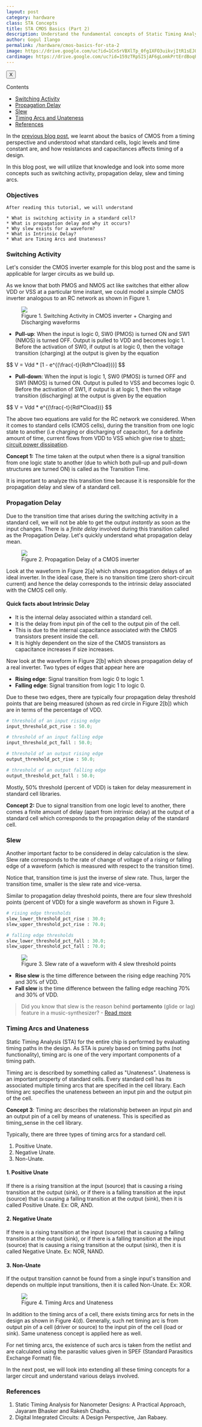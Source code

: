 ```yaml
---
layout: post
category: hardware
class: STA Concepts
title: STA CMOS Basics (Part 2)
description: Understand the fundamental concepts of Static Timing Analysis in VLSI (ASIC design) such as Switching Activity, Propagation Delay, Slew and Skew.
author: Gogul Ilango
permalink: /hardware/cmos-basics-for-sta-2
image: https://drive.google.com/uc?id=1CnSrVBXlTp_0fg1XFO3uikvjItR1sEJQ
cardimage: https://drive.google.com/uc?id=159zTRpSISjAF6gLomkPrtErdBoqPi9X2
---
```


<div class="sidebar_tracker" id="sidebar_tracker">
  <button onclick="closeSidebar('sidebar_tracker_content')">X</button>
  <p onclick="showSidebar('sidebar_tracker_content')">Contents</p>
  <ul id="sidebar_tracker_content">
    <li><a class="sidebar_links" onclick="handleSideBarLinks(this.id)" id="link_1" href="#switching-activity">Switching Activity</a></li>
    <li><a class="sidebar_links" onclick="handleSideBarLinks(this.id)" id="link_2" href="#propagation-delay">Propagation Delay</a></li>
    <li><a class="sidebar_links" onclick="handleSideBarLinks(this.id)" id="link_3" href="#slew">Slew</a></li>
    <li><a class="sidebar_links" onclick="handleSideBarLinks(this.id)" id="link_4" href="#timing-arcs-and-unateness">Timing Arcs and Unateness</a></li>
    <li><a class="sidebar_links" onclick="handleSideBarLinks(this.id)" id="link_5" href="#references">References</a></li>
  </ul>
</div>

In the <a href="https://gogul09.github.io/hardware/cmos-basics-for-sta-1" target="_blank">previous blog post</a>, we learnt about the basics of CMOS from a timing perspective and understood what standard cells, logic levels and time constant are, and how resistances and capacitances affects timing of a design.

In this blog post, we will utilize that knowledge and look into some more concepts such as switching activity, propagation delay, slew and timing arcs.

<h3 class="code-head">Objectives</h3>

```
After reading this tutorial, we will understand

* What is switching activity in a standard cell?
* What is propagation delay and why it occurs?
* Why slew exists for a waveform?
* What is Intrinsic Delay?
* What are Timing Arcs and Unateness?
```

### Switching Activity
Let's consider the CMOS inverter example for this blog post and the same is applicable for larger circuits as we build up.

As we know that both PMOS and NMOS act like switches that either allow VDD or VSS at a particular time instant, we could model a simple CMOS inverter analogous to an RC network as shown in Figure 1.

<figure>
  <img src="/images/hardware/cmos-basics-for-sta-2/switching-activity.jpg" class="typical-image" />
  <figcaption>Figure 1. Switching Activity in CMOS inverter + Charging and Discharging waveforms</figcaption>
</figure>

* **Pull-up**: When the input is logic 0, SW0 (PMOS) is turned ON and SW1 (NMOS) is turned OFF. Output is pulled to VDD and becomes logic 1. Before the activation of SW0, if output is at logic 0, then the voltage transition (charging) at the output is given by the equation 

<div class="math-cover">
$$
V = Vdd * [1 - e^{(\frac{-t}{Rdh*Cload})}]
$$
</div> 

* **Pull-down**: When the input is logic 1, SW0 (PMOS) is turned OFF and SW1 (NMOS) is turned ON. Output is pulled to VSS and becomes logic 0. Before the activation of SW1, if output is at logic 1, then the voltage transition (discharging) at the output is given by the equation 

<div class="math-cover">
$$
V = Vdd * e^{(\frac{-t}{Rdl*Cload})}
$$
</div>

The above two equations are valid for the RC network we considered. When it comes to standard cells (CMOS cells), during the transition from one logic state to another (i.e charging or discharging of capacitor), for a definite amount of time, current flows from VDD to VSS which give rise to <a href="http://nptel.ac.in/courses/117101058/downloads/Lec-26.pdf" target="_blank">short-circuit power dissipation</a>. 

<div class="note">
  <p><b>Concept 1:</b> The time taken at the output when there is a signal transition from one logic state to another (due to which both pull-up and pull-down structures are turned ON) is called as the Transition Time.</p>
</div>

It is important to analyze this transition time because it is responsible for the propagation delay and slew of a standard cell.

### Propagation Delay
Due to the transition time that arises during the switching activity in a standard cell, we will not be able to get the output <i>instantly</i> as soon as the input changes. There is a <i>finite delay</i> involved during this transition called as the Propagation Delay. Let's quickly understand what propagation delay mean.

<figure>
  <img src="/images/hardware/cmos-basics-for-sta-2/propagation-delay.jpg" class="typical-image" />
  <figcaption>Figure 2. Propagation Delay of a CMOS inverter</figcaption>
</figure>

Look at the waveform in Figure 2[a] which shows propagation delays of an ideal inverter. In the ideal case, there is no transition time (zero short-circuit current) and hence the delay corresponds to the intrinsic delay associated with the CMOS cell only.

#### Quick facts about Intrinsic Delay
* It is the internal delay associated within a standard cell.
* It is the delay from input pin of the cell to the output pin of the cell.
* This is due to the internal capacitance associated with the CMOS transistors present inside the cell.
* It is highly dependent on the size of the CMOS transistors as capacitance increases if size increases.

Now look at the waveform in Figure 2[b] which shows propagation delay of a real inverter. Two types of edges that appear here are 

* **Rising edge**: Signal transition from logic 0 to logic 1.
* **Falling edge**: Signal transition from logic 1 to logic 0.

Due to these two edges, there are typically four propagation delay threshold points that are being measured (shown as red circle in Figure 2[b]) which are in terms of the percentage of VDD.

```python
# threshold of an input rising edge
input_threshold_pct_rise : 50.0;

# threshold of an input falling edge
input_threshold_pct_fall : 50.0;

# threshold of an output rising edge
output_threshold_pct_rise : 50.0;

# threshold of an output falling edge
output_threshold_pct_fall : 50.0;
```

Mostly, 50% threshold (percent of VDD) is taken for delay measurement in standard cell libraries.

<div class="note">
  <p><b>Concept 2:</b> Due to signal transition from one logic level to another, there comes a finite amount of delay (apart from intrinsic delay) at the output of a standard cell which corresponds to the propagation delay of the standard cell.</p>
</div>

### Slew
Another important factor to be considered in delay calculation is the slew. Slew rate corresponds to the rate of change of voltage of a rising or falling edge of a waveform (which is measured with respect to the transition time).

Notice that, transition time is just the inverse of slew rate. Thus, larger the transition time, smaller is the slew rate and vice-versa. 

Similar to propagation delay threshold points, there are four slew threshold points (percent of VDD) for a single waveform as shown in Figure 3.

```python
# rising edge thresholds
slew_lower_threshold_pct_rise : 30.0;
slew_upper_threshold_pct_rise : 70.0;

# falling edge thresholds
slew_lower_threshold_pct_fall : 30.0;
slew_upper_threshold_pct_fall : 70.0;
```

<figure>
  <img src="/images/hardware/cmos-basics-for-sta-2/slew-rate.jpg" class="typical-image" />
  <figcaption>Figure 3. Slew rate of a waveform with 4 slew threshold points</figcaption>
</figure>

* **Rise slew** is the time difference between the rising edge reaching 70% and 30% of VDD.
* **Fall slew** is the time difference between the falling edge reaching 70% and 30% of VDD.

> Did you know that slew is the reason behind <b>portamento</b> (glide or lag) feature in a music-synthesizer? - <a href="https://en.wikipedia.org/wiki/Slew_rate" target="_blank">Read more</a>

### Timing Arcs and Unateness
Static Timing Analysis (STA) for the entire chip is performed by evaluating timing paths in the design. As STA is purely based on timing paths (not functionality), timing arc is one of the very important components of a timing path.

Timing arc is described by something called as "Unateness". Unateness is an important property of standard cells. Every standard cell has its associated multiple timing arcs that are specified in the cell library. Each timing arc specifies the unateness between an input pin and the output pin of the cell. 

<div class="note">
  <p><b>Concept 3</b>: Timing arc describes the relationship between an input pin and an output pin of a cell by means of unateness. This is specified as <span class="coding">timing_sense</span> in the cell library.</p>
</div>

Typically, there are three types of timing arcs for a standard cell.
1. Positive Unate.
2. Negative Unate.
3. Non-Unate.

#### 1. Positive Unate
If there is a rising transition at the input (source) that is causing a rising transition at the output (sink), or if there is a falling transition at the input (source) that is causing a falling transition at the output (sink), then it is called Positive Unate. Ex: OR, AND.

#### 2. Negative Unate
If there is a rising transition at the input (source) that is causing a falling transition at the output (sink), or if there is a falling transition at the input (source) that is causing a rising transition at the output (sink), then it is called Negative Unate. Ex: NOR, NAND.

#### 3. Non-Unate
If the output transition cannot be found from a single input's transition and depends on multiple input transitions, then it is called Non-Unate. Ex: XOR.

<figure>
  <img src="/images/hardware/cmos-basics-for-sta-2/timing-arcs.jpg" class="typical-image" />
  <figcaption>Figure 4. Timing Arcs and Unateness</figcaption>
</figure>

In addition to the timing arcs of a cell, there exists timing arcs for nets in the design as shown in Figure 4(d). Generally, such net timing arc is from output pin of a cell (driver or source) to the input pin of the cell (load or sink). Same unateness concept is applied here as well. 

For net timing arcs, the existence of such arcs is taken from the netlist and are calculated using the parasitic values given in SPEF (Standard Parasitics Exchange Format) file.

In the next post, we will look into extending all these timing concepts for a larger circuit and understand various delays involved.

### References 

1. Static Timing Analysis for Nanometer Designs: A Practical Approach, Jayaram Bhasker and Rakesh Chadha.
2. Digital Integrated Circuits: A Design Perspective, Jan Rabaey.